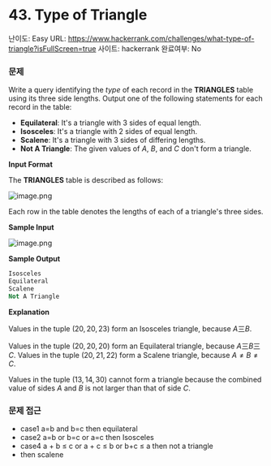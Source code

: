 # 43. Type of Triangle

난이도: Easy
URL: https://www.hackerrank.com/challenges/what-type-of-triangle?isFullScreen=true
사이트: hackerrank
완료여부: No

### 문제

Write a query identifying the *type* of each record in the **TRIANGLES** table using its three side lengths. Output one of the following statements for each record in the table:

- **Equilateral**: It's a triangle with 3 sides of equal length.
- **Isosceles**: It's a triangle with 2 sides of equal length.
- **Scalene**: It's a triangle with 3 sides of differing lengths.
- **Not A Triangle**: The given values of *A*, *B*, and *C* don't form a triangle.

**Input Format**

The **TRIANGLES** table is described as follows:

![image.png](43%20Type%20of%20Triangle%20150bdab6415180599176d123e435c94a/image.png)

Each row in the table denotes the lengths of each of a triangle's three sides.

**Sample Input**

![image.png](43%20Type%20of%20Triangle%20150bdab6415180599176d123e435c94a/image%201.png)

**Sample Output**

```sql
Isosceles
Equilateral
Scalene
Not A Triangle
```

**Explanation**

Values in the tuple $(20, 20, 23)$ form an Isosceles triangle, because $A \text{三}B$.

Values in the tuple $(20, 20, 20)$ form an Equilateral triangle, because $A \text{三}B \text{三}C$. Values in the tuple $(20, 21, 22)$ form a Scalene triangle, because $A\neq B \neq C$.

Values in the tuple $(13, 14, 30)$ cannot form a triangle because the combined value of sides $A$ and $B$ is not larger than that of side $C$.

### 문제 접근

- case1 a=b and b=c then equilateral
- case2 a=b or b=c or a=c then Isosceles
- case4 a + b ≤ c  or a + c ≤ b or b+c ≤ a then not a triangle
- then scalene